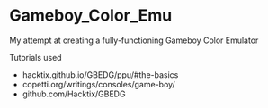 # Gameboy_Color_Emu
My attempt at creating a fully-functioning Gameboy Color Emulator

Tutorials used
- hacktix.github.io/GBEDG/ppu/#the-basics
- copetti.org/writings/consoles/game-boy/
- github.com/Hacktix/GBEDG
